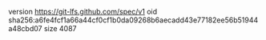 version https://git-lfs.github.com/spec/v1
oid sha256:a6fe4fcf1a66a44cf0cf1b0da09268b6aecadd43e77182ee56b51944a48cbd07
size 4087
